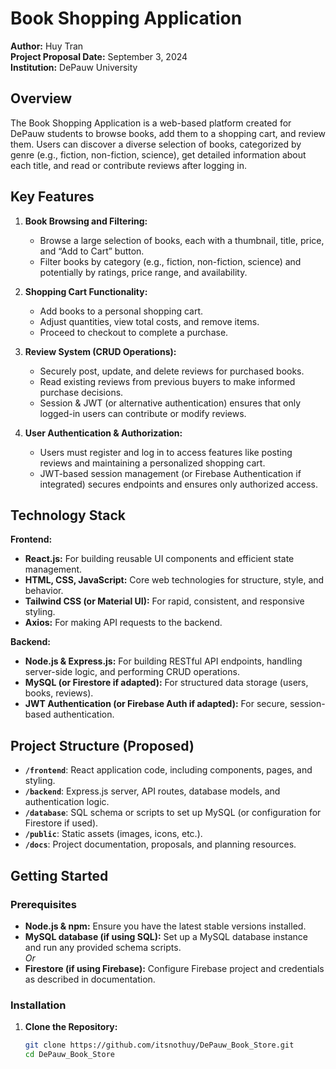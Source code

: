 # Book Shopping Application

**Author:** Huy Tran  
**Project Proposal Date:** September 3, 2024  
**Institution:** DePauw University

## Overview

The Book Shopping Application is a web-based platform created for DePauw students to browse books, add them to a shopping cart, and review them. Users can discover a diverse selection of books, categorized by genre (e.g., fiction, non-fiction, science), get detailed information about each title, and read or contribute reviews after logging in.

## Key Features

1. **Book Browsing and Filtering:**  
   - Browse a large selection of books, each with a thumbnail, title, price, and “Add to Cart” button.  
   - Filter books by category (e.g., fiction, non-fiction, science) and potentially by ratings, price range, and availability.

2. **Shopping Cart Functionality:**  
   - Add books to a personal shopping cart.  
   - Adjust quantities, view total costs, and remove items.  
   - Proceed to checkout to complete a purchase.

3. **Review System (CRUD Operations):**  
   - Securely post, update, and delete reviews for purchased books.  
   - Read existing reviews from previous buyers to make informed purchase decisions.  
   - Session & JWT (or alternative authentication) ensures that only logged-in users can contribute or modify reviews.

4. **User Authentication & Authorization:**  
   - Users must register and log in to access features like posting reviews and maintaining a personalized shopping cart.  
   - JWT-based session management (or Firebase Authentication if integrated) secures endpoints and ensures only authorized access.

## Technology Stack

**Frontend:**  
- **React.js:** For building reusable UI components and efficient state management.  
- **HTML, CSS, JavaScript:** Core web technologies for structure, style, and behavior.  
- **Tailwind CSS (or Material UI):** For rapid, consistent, and responsive styling.  
- **Axios:** For making API requests to the backend.

**Backend:**  
- **Node.js & Express.js:** For building RESTful API endpoints, handling server-side logic, and performing CRUD operations.  
- **MySQL (or Firestore if adapted):** For structured data storage (users, books, reviews).  
- **JWT Authentication (or Firebase Auth if adapted):** For secure, session-based authentication.

## Project Structure (Proposed)

- **`/frontend`**: React application code, including components, pages, and styling.  
- **`/backend`**: Express.js server, API routes, database models, and authentication logic.  
- **`/database`**: SQL schema or scripts to set up MySQL (or configuration for Firestore if used).  
- **`/public`**: Static assets (images, icons, etc.).  
- **`/docs`**: Project documentation, proposals, and planning resources.

## Getting Started

### Prerequisites

- **Node.js & npm:** Ensure you have the latest stable versions installed.  
- **MySQL database (if using SQL):** Set up a MySQL database instance and run any provided schema scripts.  
  *Or*  
- **Firestore (if using Firebase):** Configure Firebase project and credentials as described in documentation.

### Installation

1. **Clone the Repository:**
   ```bash
   git clone https://github.com/itsnothuy/DePauw_Book_Store.git
   cd DePauw_Book_Store
